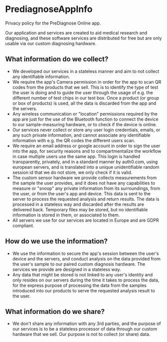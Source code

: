 # PrediagnoseAppInfo
Privacy policy for the PreDiagnose Online app.

Our application and services are created to aid medical research and diagnosing, and these software services are distributed for free but are only usable via our custom diagnosing hardware.

What information do we collect?
---
- We developed our services in a stateless manner and aim to not collect any identifiable information.
- We require the app's Camera permission in order for the app to scan QR codes from the products that we sell. This is to identify the type of test the user is doing and to guide the user through the usage of e.g. the different number of test chips in our test box. Once a product (or group or box of products) is used, all the data is discarded from the app and the servers. 
- Any wireless communication or "location" permissions required by the app are just for the use of the Bluetooth function to connect the device to our sample-measuring hardware, or to check if the device is online.
- Our services never collect or store any user login credentials, emails, or any such private information, and cannot associate any identifiable information with e.g. the QR codes the different users scan.
- We require an email address or google account in order to sign the user into the app, for security reasons and to compartmentalize the workflow in case multiple users use the same app. This login is handled transparently, privately, and in a standard manner by auth0.com, using european servers, and is translated into a unique unidentifiable random session id that we do not store, we only check if it is valid.
- The custom sensor hardware we provide collects measurements from the sample the user provides, and it does not have any capabilities to measure or "snoop" any private information from its surroundings, from the user, or from the user's app and device. This data is sent to the server to process the requested analysis and return results. The data is processed in a stateless way and discarded after the results are delivered back. Temporary files may be stored, but no identifiable information is stored in them, or associated to them.
- All servers we use for our services are located in Europe and are GDPR compliant.

How do we use the information?
---
- We use the information to secure the app's session between the user's device and the servers, and conduct analysis on the data provided from the user's sample to our paired custom diagnosis hardware. The services we provide are designed in a stateless way.
- Any data that might be stored is not linked to any user's identity and only resides on our servers during the time it takes to process the data, for the express purpose of processing the data from the samples introduced into our products to serve the requested analysis result to the user.


What information do we share?
---
- We don't share any information with any 3rd parties, and the purpose of our services is to be a stateless processor of data through our custom hardware that we sell. Our purpose is not to collect (or share) data.
